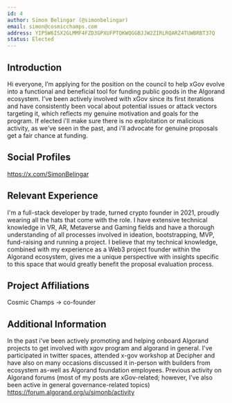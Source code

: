 ```yaml
---
id: 4
author: Simon Belingar (@simonbelingar)
email: simon@cosmicchamps.com
address: YIP5W6ISX2GLMMF4FZD3GPXUFPTQKWQGGBJJW2ZIRLRQARZ4TUWBRBT37Q
status: Elected
---
```


## Introduction

Hi everyone, I’m applying for the position on the council to help xGov evolve into a functional and beneficial tool for funding public goods in the Algorand ecosystem.
I’ve been actively involved with xGov since its first iterations and have consistently been vocal about potential issues or attack vectors targeting it, which reflects my genuine motivation and goals for the program.
If elected i'll make sure there is no exploitation or malicious activity, as we’ve seen in the past, and i'll advocate for genuine proposals get a fair chance at funding.

## Social Profiles

https://x.com/SimonBelingar

## Relevant Experience

I'm a full-stack developer by trade, turned crypto founder in 2021, proudly wearing all the hats that come with the role.
I have extensive technical knowledge in VR, AR, Metaverse and Gaming fields and have a thorough understanding of all processes involved in ideation, bootstrapping, MVP, fund-raising and running a project.
I believe that my technical knowledge, combined with my experience as a Web3 project founder within the Algorand ecosystem, gives me a unique perspective with insights specific to this space that would greatly benefit the proposal evaluation process.

## Project Affiliations

Cosmic Champs -> co-founder

## Additional Information

In the past i've been actively promoting and helping onboard Algorand projects to get involved with xgov program and algorand in general. I've participated in twitter spaces, attended x-gov workshop at Decipher and have also on many occasions discussed it in-person with builders from ecosystem as-well as Algorand foundation employees.
Previous activity on Algorand forums (most of my posts are xGov-related; however, I’ve also been active in general governance-related topics)
https://forum.algorand.org/u/simonb/activity

